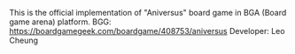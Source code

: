 This is the official implementation of "Aniversus" board game in BGA (Board game arena) platform.
BGG: https://boardgamegeek.com/boardgame/408753/aniversus
Developer: Leo Cheung
